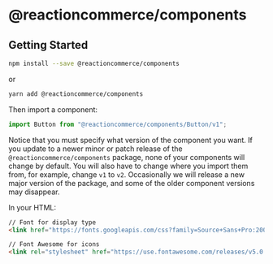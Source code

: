 # @reactioncommerce/components

## Getting Started

```bash
npm install --save @reactioncommerce/components
```

or

```bash
yarn add @reactioncommerce/components
```

Then import a component:

```js
import Button from "@reactioncommerce/components/Button/v1";
```

Notice that you must specify what version of the component you want. If you update to a newer minor or patch release of the `@reactioncommerce/components` package, none of your components will change by default. You will also have to change where you import them from, for example, change `v1` to `v2`. Occasionally we will release a new major version of the package, and some of the older component versions may disappear.

In your HTML:

```html
// Font for display type
<link href="https://fonts.googleapis.com/css?family=Source+Sans+Pro:200,400,700" rel="stylesheet">

// Font Awesome for icons
<link rel="stylesheet" href="https://use.fontawesome.com/releases/v5.0.9/css/all.css" integrity="sha384-O8whS3fhG2OnA5Kas0Y9l3cfpmYjapjI0E4theH4iuMD+pLhbf6JI0jIMfYcK3yZ" crossorigin="anonymous">
```